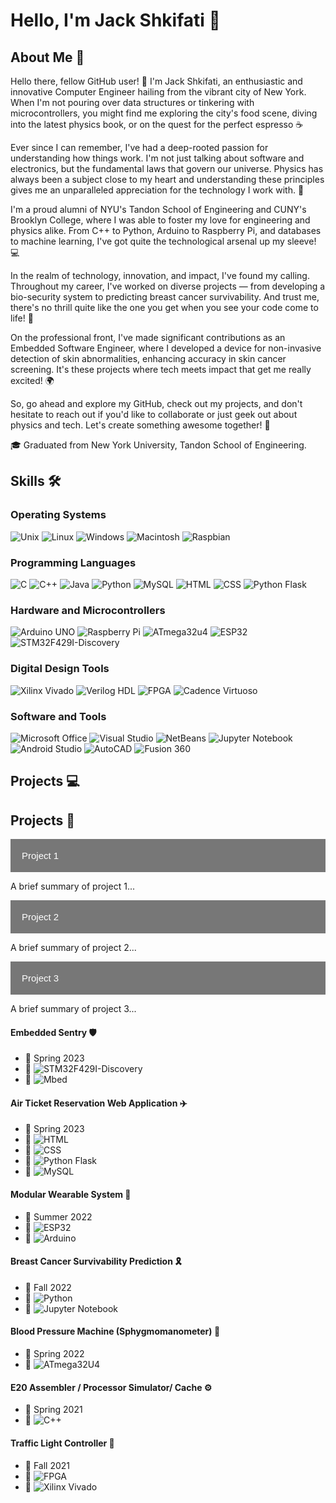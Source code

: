 # Hello, I'm Jack Shkifati 👋

## About Me 🚀

Hello there, fellow GitHub user! 🙌 I'm Jack Shkifati, an enthusiastic and innovative Computer Engineer hailing from the vibrant city of New York. When I'm not pouring over data structures or tinkering with microcontrollers, you might find me exploring the city's food scene, diving into the latest physics book, or on the quest for the perfect espresso ☕

Ever since I can remember, I've had a deep-rooted passion for understanding how things work. I'm not just talking about software and electronics, but the fundamental laws that govern our universe. Physics has always been a subject close to my heart and understanding these principles gives me an unparalleled appreciation for the technology I work with. 🌌

I'm a proud alumni of NYU's Tandon School of Engineering and CUNY's Brooklyn College, where I was able to foster my love for engineering and physics alike. From C++ to Python, Arduino to Raspberry Pi, and databases to machine learning, I've got quite the technological arsenal up my sleeve! 💻

In the realm of technology, innovation, and impact, I've found my calling. Throughout my career, I've worked on diverse projects — from developing a bio-security system to predicting breast cancer survivability. And trust me, there's no thrill quite like the one you get when you see your code come to life! 🎯

On the professional front, I've made significant contributions as an Embedded Software Engineer, where I developed a device for non-invasive detection of skin abnormalities, enhancing accuracy in skin cancer screening. It's these projects where tech meets impact that get me really excited! 🌍

So, go ahead and explore my GitHub, check out my projects, and don't hesitate to reach out if you'd like to collaborate or just geek out about physics and tech. Let's create something awesome together! 👋

🎓 Graduated from New York University, Tandon School of Engineering.


## Skills 🛠

### Operating Systems

![Unix](https://img.shields.io/badge/-Unix-black?style=flat-square&logo=linux)
![Linux](https://img.shields.io/badge/-Linux-black?style=flat-square&logo=linux)
![Windows](https://img.shields.io/badge/-Windows-black?style=flat-square&logo=windows)
![Macintosh](https://img.shields.io/badge/-Macintosh-black?style=flat-square&logo=apple)
![Raspbian](https://img.shields.io/badge/-Raspbian-black?style=flat-square&logo=raspberry-pi)

### Programming Languages

![C](https://img.shields.io/badge/-C-black?style=flat-square&logo=c)
![C++](https://img.shields.io/badge/-C++-black?style=flat-square&logo=c%2B%2B)
![Java](https://img.shields.io/badge/-Java-black?style=flat-square&logo=java)
![Python](https://img.shields.io/badge/-Python-black?style=flat-square&logo=python)
![MySQL](https://img.shields.io/badge/-MySQL-black?style=flat-square&logo=mysql)
![HTML](https://img.shields.io/badge/-HTML-black?style=flat-square&logo=html5)
![CSS](https://img.shields.io/badge/-CSS-black?style=flat-square&logo=css3)
![Python Flask](https://img.shields.io/badge/-Python_Flask-black?style=flat-square&logo=flask)

### Hardware and Microcontrollers

![Arduino UNO](https://img.shields.io/badge/-Arduino_UNO-black?style=flat-square&logo=arduino)
![Raspberry Pi](https://img.shields.io/badge/-Raspberry_Pi-black?style=flat-square&logo=raspberry-pi)
![ATmega32u4](https://img.shields.io/badge/-ATmega32u4-black?style=flat-square&logo=arduino)
![ESP32](https://img.shields.io/badge/-ESP32-black?style=flat-square&logo=espressif)
![STM32F429I-Discovery](https://img.shields.io/badge/-STM32F429I_Discovery-black?style=flat-square&logo=STMicroelectronics)

### Digital Design Tools

![Xilinx Vivado](https://img.shields.io/badge/-Xilinx_Vivado-black?style=flat-square&logo=xilinx)
![Verilog HDL](https://img.shields.io/badge/-Verilog_HDL-black?style=flat-square&logo=verilog)
![FPGA](https://img.shields.io/badge/-FPGA-black?style=flat-square&logo=altera)
![Cadence Virtuoso](https://img.shields.io/badge/-Cadence_Virtuoso-black?style=flat-square&logo=cadence-design-systems)

### Software and Tools

![Microsoft Office](https://img.shields.io/badge/-Microsoft_Office-black?style=flat-square&logo=microsoft-office)
![Visual Studio](https://img.shields.io/badge/-Visual_Studio-black?style=flat-square&logo=visual-studio)
![NetBeans](https://img.shields.io/badge/-NetBeans-black?style=flat-square&logo=apache-netbeans-ide)
![Jupyter Notebook](https://img.shields.io/badge/-Jupyter_Notebook-black?style=flat-square&logo=jupyter)
![Android Studio](https://img.shields.io/badge/-Android_Studio-black?style=flat-square&logo=android-studio)
![AutoCAD](https://img.shields.io/badge/-AutoCAD-black?style=flat-square&logo=autodesk)
![Fusion 360](https://img.shields.io/badge/-Fusion_360-black?style=flat-square&logo=autodesk)



## Projects 💻

<!DOCTYPE html>
<html>
<head>
<style>
.collapsible {
  background-color: #777;
  color: white;
  cursor: pointer;
  padding: 18px;
  width: 100%;
  border: none;
  text-align: left;
  outline: none;
  font-size: 15px;
}

.active, .collapsible:hover {
  background-color: #555;
}

.content {
  padding: 0 18px;
  max-height: 0;
  overflow: hidden;
  transition: max-height 0.2s ease-out;
  background-color: #f1f1f1;
}
</style>
</head>
<body>

<h2>Projects 🚀</h2>

<button class="collapsible">Project 1</button>
<div class="content">
  <p>A brief summary of project 1...</p>
</div>

<button class="collapsible">Project 2</button>
<div class="content">
  <p>A brief summary of project 2...</p>
</div>

<button class="collapsible">Project 3</button>
<div class="content">
  <p>A brief summary of project 3...</p>
</div>

<script>
var coll = document.getElementsByClassName("collapsible");
var i;

for (i = 0; i < coll.length; i++) {
  coll[i].addEventListener("click", function() {
    this.classList.toggle("active");
    var content = this.nextElementSibling;
    if (content.style.maxHeight){
      content.style.maxHeight = null;
    } else {
      content.style.maxHeight = content.scrollHeight + "px";
    } 
  });
}
</script>

</body>
</html> 


#### Embedded Sentry 🛡️
- 📅 Spring 2023
- 🔧 ![STM32F429I-Discovery](https://img.shields.io/badge/-STM32F429I_Discovery-black?style=flat-square&logo=STMicroelectronics)
- 🔧 ![Mbed](https://img.shields.io/badge/-Mbed-black?style=flat-square&logo=Arm)

#### Air Ticket Reservation Web Application ✈️
- 📅 Spring 2023
- 🔧 ![HTML](https://img.shields.io/badge/-HTML-black?style=flat-square&logo=html5)
- 🔧 ![CSS](https://img.shields.io/badge/-CSS-black?style=flat-square&logo=css3)
- 🔧 ![Python Flask](https://img.shields.io/badge/-Python_Flask-black?style=flat-square&logo=flask)
- 🔧 ![MySQL](https://img.shields.io/badge/-MySQL-black?style=flat-square&logo=mysql)

#### Modular Wearable System 👕
- 📅 Summer 2022
- 🔧 ![ESP32](https://img.shields.io/badge/-ESP32-black?style=flat-square&logo=espressif)
- 🔧 ![Arduino](https://img.shields.io/badge/-Arduino-black?style=flat-square&logo=arduino)

#### Breast Cancer Survivability Prediction 🎗️
- 📅 Fall 2022
- 🔧 ![Python](https://img.shields.io/badge/-Python-black?style=flat-square&logo=python)
- 🔧 ![Jupyter Notebook](https://img.shields.io/badge/-Jupyter_Notebook-black?style=flat-square&logo=jupyter)

#### Blood Pressure Machine (Sphygmomanometer) 💉
- 📅 Spring 2022
- 🔧 ![ATmega32U4](https://img.shields.io/badge/-ATmega32u4-black?style=flat-square&logo=arduino)

#### E20 Assembler / Processor Simulator/ Cache ⚙️
- 📅 Spring 2021
- 🔧 ![C++](https://img.shields.io/badge/-C++-black?style=flat-square&logo=c%2B%2B)

#### Traffic Light Controller 🚦
- 📅 Fall 2021
- 🔧 ![FPGA](https://img.shields.io/badge/-FPGA-black?style=flat-square&logo=altera)
- 🔧 ![Xilinx Vivado](https://img.shields.io/badge/-Xilinx_Vivado-black?style=flat-square&logo=xilinx)



